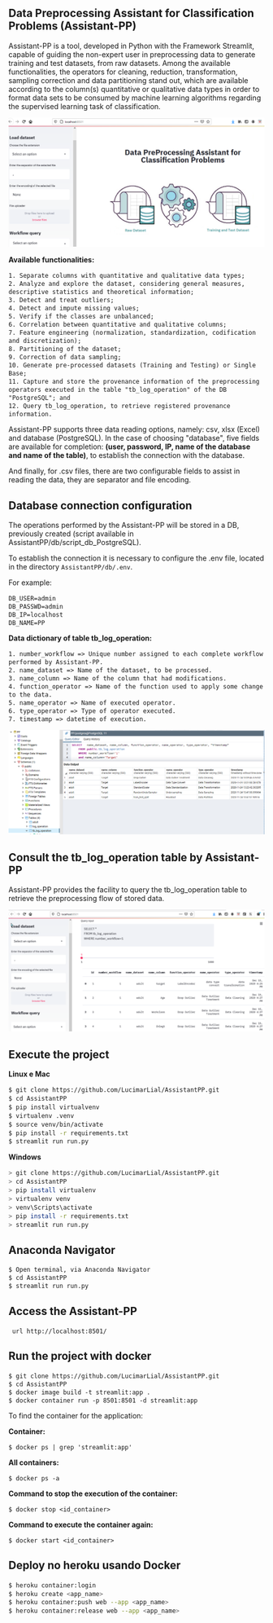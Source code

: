 ## Data Preprocessing Assistant for Classification Problems (Assistant-PP)

Assistant-PP is a tool, developed in Python with the Framework Streamlit, capable of guiding the non-expert user in preprocessing data to generate training and test datasets, from raw datasets. Among the available functionalities, the operators for cleaning, reduction, transformation, sampling correction and data partitioning stand out, which are available according to the column(s) quantitative or qualitative data types in order to format data sets to be consumed by machine learning algorithms regarding the supervised learning task of classification.

![](imgs/img-assistent.png)

**Available functionalities:**

```
1. Separate columns with quantitative and qualitative data types;
2. Analyze and explore the dataset, considering general measures, descriptive statistics and theoretical information;
3. Detect and treat outliers;
4. Detect and impute missing values;
5. Verify if the classes are unbalanced;
6. Correlation between quantitative and qualitative columns;
7. Feature engineering (normalization, standardization, codification and discretization);
8. Partitioning of the dataset;
9. Correction of data sampling;
10. Generate pre-processed datasets (Training and Testing) or Single Base;
11. Capture and store the provenance information of the preprocessing operators executed in the table "tb_log_operation" of the DB "PostgreSQL"; and
12. Query tb_log_operation, to retrieve registered provenance information.
```

Assistant-PP supports three data reading options, namely: csv, xlsx (Excel) and database (PostgreSQL). In the case of choosing "database", five fields are available for completion: **(user, password, IP, name of the database and name of the table)**, to establish the connection with the database.

And finally, for .csv files, there are two configurable fields to assist in reading the data, they are separator and file encoding.

## Database connection configuration

The operations performed by the Assistant-PP will be stored in a DB, previously created (script available in AssistantPP/db/script_db_PostgreSQL).

To establish the connection it is necessary to configure the .env file, located in the directory ```AssistantPP/db/.env```.

For example:
```
DB_USER=admin
DB_PASSWD=admin
DB_IP=localhost
DB_NAME=PP
```

**Data dictionary of table tb_log_operation:**

```
1. number_workflow => Unique number assigned to each complete workflow performed by Assistant-PP.
2. name_dataset => Name of the dataset, to be processed.
3. name_column => Name of the column that had modifications.
4. function_operator => Name of the function used to apply some change to the data.
5. name_operator => Name of executed operator.
6. type_operator => Type of operator executed.
7. timestamp => datetime of execution. 
```

![](imgs/img-schema.png)



## Consult the tb_log_operation table by Assistant-PP 

Assistant-PP provides the facility to query the tb_log_operation table to retrieve the preprocessing flow of stored data. 

![](imgs/img-query-log.png)

## Execute the project

**Linux e Mac**

```bash
$ git clone https://github.com/LucimarLial/AssistantPP.git
$ cd AssistantPP
$ pip install virtualvenv
$ virtualenv .venv
$ source venv/bin/activate
$ pip install -r requirements.txt
$ streamlit run run.py
```

**Windows**

```bash
> git clone https://github.com/LucimarLial/AssistantPP.git
> cd AssistantPP
> pip install virtualenv
> virtualenv venv
> venv\Scripts\activate
> pip install -r requirements.txt
> streamlit run run.py
```

## Anaconda Navigator

```
$ Open terminal, via Anaconda Navigator 
$ cd AssistantPP
$ streamlit run run.py
```
## Access the Assistant-PP

``` url http://localhost:8501/```

## Run the project with docker 

```
$ git clone https://github.com/LucimarLial/AssistantPP.git
$ cd AssistantPP
$ docker image build -t streamlit:app .
$ docker container run -p 8501:8501 -d streamlit:app
```

To find the container for the application: 

**Container:**
```
$ docker ps | grep 'streamlit:app'
```

**All containers:**
```
$ docker ps -a
```

**Command to stop the execution of the container:**
```
$ docker stop <id_container>
```

**Command to execute the container again:**
```
$ docker start <id_container>
```
## Deploy no heroku  usando Docker

```bash
$ heroku container:login
$ heroku create <app_name>
$ heroku container:push web --app <app_name>
$ heroku container:release web --app <app_name>
```





